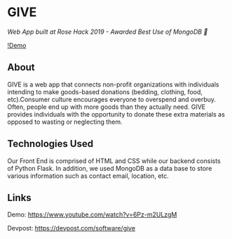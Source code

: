 # GIVE
*Web App built at Rose Hack 2019 - Awarded Best Use of MongoDB 🏅*

[!Demo](/GIVE_Demo.gif "Demo") 

## About
GIVE is a web app that connects non-profit organizations with individuals intending to make goods-based donations (bedding, clothing, food, etc).Consumer culture encourages everyone to overspend and overbuy. Often, people end up with more goods than they actually need. GIVE provides individuals with the opportunity to donate these extra materials as opposed to wasting or neglecting them.

## Technologies Used
Our Front End is comprised of HTML and CSS while our backend consists of Python Flask. In addition, we used MongoDB as a data base to store various information such as contact email, location, etc.

## Links

Demo: https://www.youtube.com/watch?v=6Pz-m2ULzgM

Devpost: https://devpost.com/software/give
